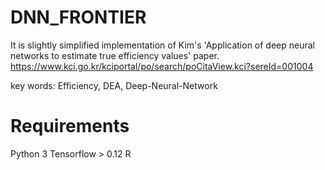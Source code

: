 # DNN_FRONTIER
It is slightly simplified implementation of Kim's 'Application of deep neural networks to estimate true efficiency values' paper.
https://www.kci.go.kr/kciportal/po/search/poCitaView.kci?sereId=001004

key words: Efficiency, DEA, Deep-Neural-Network

# Requirements
Python 3
Tensorflow > 0.12
R
